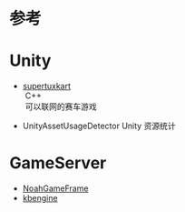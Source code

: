 # 参考

# Unity
- [supertuxkart](https://github.com/supertuxkart)  
  C++  
  可以联网的赛车游戏

- UnityAssetUsageDetector
  Unity 资源统计

# GameServer
- [NoahGameFrame](https://github.com/ketoo/NoahGameFrame)
- [kbengine](https://github.com/kbengine/kbengine)
